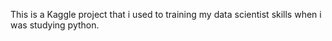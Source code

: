 This is a Kaggle project that i used to training my data scientist skills when i was studying python.
